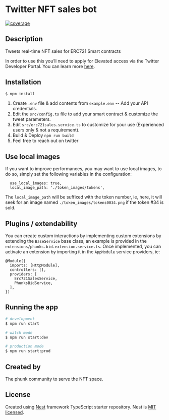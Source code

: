 <h1>Twitter NFT sales bot</h1>

[![coverage](https://crypto-phunks.github.io/nft-sales-twitter-bot/badge-lines.svg)](https://crypto-phunks.github.io/nft-sales-twitter-bot/)
 
## Description

Tweets real-time NFT sales for ERC721 Smart contracts

In order to use this you’ll need to apply for Elevated access via the Twitter Developer Portal. You can learn more [here](https://developer.twitter.com/en/docs/twitter-api/getting-started/about-twitter-api#v2-access-leve).

## Installation

```bash
$ npm install
```

1. Create `.env` file & add contents from `example.env` -- Add your API credentials.
2. Edit the `src/config.ts` file to add your smart contract & customize the tweet parameters.
3. Edit `src/erc721sales.service.ts` to customize for your use (Experienced users only & not a requirement).
4. Build & Deploy `npm run build`
5. Feel free to reach out on twitter

## Use local images

If you want to improve performances, you may want to use local images, to do so, simply
set the following variables in the configuration:

```
  use_local_images: true,
  local_image_path: './token_images/tokens',
```

The `local_image_path` will be suffixed with the token number, ie, here, it will seek for an image
named `./token_images/tokens0034.png` if the token #34 is sold.

## Plugins / extendability

You can create custom interactions by implementing custom extensions by extending the `BaseService` base
class, an example is provided in  the `extensions/phunks.bid.extension.service.ts`. Once implemented, you can activate an extension by importing it in the `AppModule` service providers, ie:

```
@Module({
  imports: [HttpModule],
  controllers: [],
  providers: [
    Erc721SalesService, 
    PhunksBidService,
  ],
})
```

## Running the app

```bash
# development
$ npm run start

# watch mode
$ npm run start:dev

# production mode
$ npm run start:prod
```

## Created by

The phunk community to serve the NFT space.

## License

Created using [Nest](https://github.com/nestjs/nest) framework TypeScript starter repository.
Nest is [MIT licensed](LICENSE).
